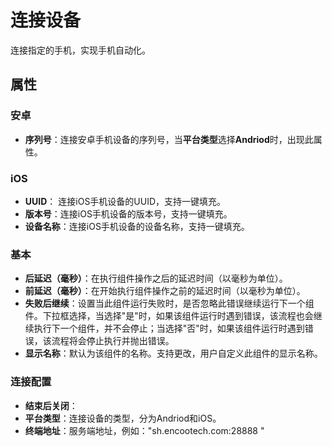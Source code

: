 # 连接设备
连接指定的手机，实现手机自动化。
## 属性
### 安卓
 - **序列号**：连接安卓手机设备的序列号，当**平台类型**选择**Andriod**时，出现此属性。

### iOS
- **UUID**： 连接iOS手机设备的UUID，支持一键填充。
- **版本号**：连接iOS手机设备的版本号，支持一键填充。
- **设备名称**：连接iOS手机设备的设备名称，支持一键填充。

### 基本
-  **后延迟（毫秒）**：在执行组件操作之后的延迟时间（以毫秒为单位）。
-  **前延迟（毫秒）**：在开始执行组件操作之前的延迟时间（以毫秒为单位）。
-  **失败后继续**：设置当此组件运行失败时，是否忽略此错误继续运行下一个组件。下拉框选择，当选择"是"时，如果该组件运行时遇到错误，该流程也会继续执行下一个组件，并不会停止；当选择"否"时，如果该组件运行时遇到错误，该流程将会停止执行并抛出错误。
-  **显示名称**：默认为该组件的名称。支持更改，用户自定义此组件的显示名称。

### 连接配置
- **结束后关闭**：
- **平台类型**：连接设备的类型，分为Andriod和iOS。
- **终端地址**：服务端地址，例如："sh.encootech.com:28888 "